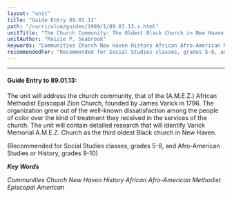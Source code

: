 ```yaml
---
layout: "unit"
title: "Guide Entry 89.01.13"
path: "/curriculum/guides/1989/1/89.01.13.x.html"
unitTitle: "The Church Community: The Oldest Black Church in New Haven, Past and Present"
unitAuthor: "Maizie P. Seabrook"
keywords: "Communities Church New Haven History African Afro-American Methodist Episcopal American"
recommendedFor: "Recommended for Social Studies classes, grades 5-8, and Afro-American Studies or History, grades 9-10"
---
```

<body>
<hr/>
 <h4>
  Guide Entry to 89.01.13:
 </h4>
 The unit will address the church community, that of the (A.M.E.Z.) African Methodist Episcopal Zion Church, founded by James Varick in 1796. The organization grew out of the well-known dissatisfaction among the people of color over the kind of treatment they received in the services of the church. The unit will contain detailed research that will identify Varick Memorial A.M.E.Z. Church as the third oldest Black church in New Haven.
 <p>
  (Recommended for Social Studies classes, grades 5-8, and Afro-American Studies or History, grades 9-10)
 </p>
<p>
  <b>
   <i>
    Key Words
   </i>
  </b>
  <br/>
 </p>
 <p>
  <i>
   Communities Church New Haven History African Afro-American Methodist Episcopal American
  </i>
 </p>

</body>